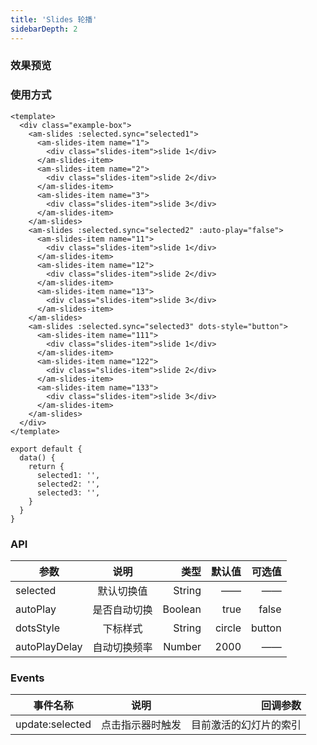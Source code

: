 ```yaml
---
title: 'Slides 轮播'
sidebarDepth: 2
---
```


### 效果预览

<ClientOnly>
<slides-demo-1/>
</ClientOnly>

### 使用方式

```vue{4}
<template>
  <div class="example-box">
    <am-slides :selected.sync="selected1">
      <am-slides-item name="1">
        <div class="slides-item">slide 1</div>
      </am-slides-item>
      <am-slides-item name="2">
        <div class="slides-item">slide 2</div>
      </am-slides-item>
      <am-slides-item name="3">
        <div class="slides-item">slide 3</div>
      </am-slides-item>
    </am-slides>
    <am-slides :selected.sync="selected2" :auto-play="false">
      <am-slides-item name="11">
        <div class="slides-item">slide 1</div>
      </am-slides-item>
      <am-slides-item name="12">
        <div class="slides-item">slide 2</div>
      </am-slides-item>
      <am-slides-item name="13">
        <div class="slides-item">slide 3</div>
      </am-slides-item>
    </am-slides>
    <am-slides :selected.sync="selected3" dots-style="button">
      <am-slides-item name="111">
        <div class="slides-item">slide 1</div>
      </am-slides-item>
      <am-slides-item name="122">
        <div class="slides-item">slide 2</div>
      </am-slides-item>
      <am-slides-item name="133">
        <div class="slides-item">slide 3</div>
      </am-slides-item>
    </am-slides>
  </div>
</template>
```

```js{4}
export default {
  data() {
    return {
      selected1: '',
      selected2: '',
      selected3: '',
    }
  }
}
```

### API

| 参数          |     说明     |    类型 | 默认值 | 可选值 |
| ------------- | :----------: | ------: | -----: | -----: |
| selected      |  默认切换值  |  String |     —— |     —— |
| autoPlay      | 是否自动切换 | Boolean |   true |  false |
| dotsStyle | 下标样式 |  String |   circle |     button |
| autoPlayDelay | 自动切换频率 |  Number |   2000 |     —— |

### Events

| 事件名称        |       说明       |               回调参数 |
| --------------- | :--------------: | ---------------------: |
| update:selected | 点击指示器时触发 | 目前激活的幻灯片的索引 |
